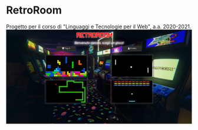 # RetroRoom
Progetto per il corso di "Linguaggi e Tecnologie per il Web", a.a. 2020-2021.
![alt Homepage RetroRoom](/screen_homepage.png "Homepage RetroRoom")
